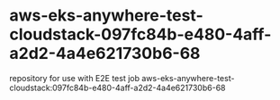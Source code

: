 # aws-eks-anywhere-test-cloudstack-097fc84b-e480-4aff-a2d2-4a4e621730b6-68
repository for use with E2E test job aws-eks-anywhere-test-cloudstack:097fc84b-e480-4aff-a2d2-4a4e621730b6-68
